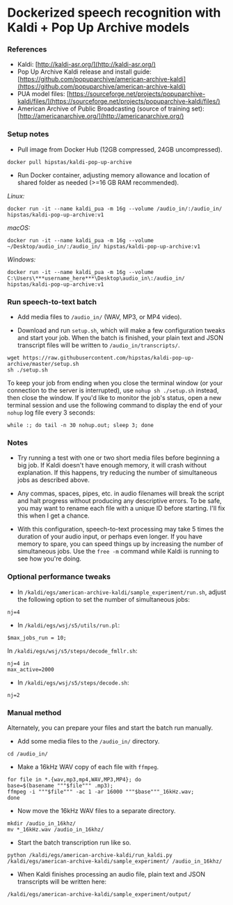 # Dockerized speech recognition with Kaldi + Pop Up Archive models

### References

  - Kaldi: [http://kaldi-asr.org/](http://kaldi-asr.org/)
  - Pop Up Archive Kaldi release and install guide: [https://github.com/popuparchive/american-archive-kaldi](https://github.com/popuparchive/american-archive-kaldi)
  - PUA model files: [https://sourceforge.net/projects/popuparchive-kaldi/files/](https://sourceforge.net/projects/popuparchive-kaldi/files/)
  - American Archive of Public Broadcasting (source of training set): [http://americanarchive.org/](http://americanarchive.org/)

### Setup notes

- Pull image from Docker Hub (12GB compressed, 24GB uncompressed).

```
docker pull hipstas/kaldi-pop-up-archive
```

- Run Docker container, adjusting memory allowance and location of shared folder as needed (>=16 GB RAM recommended).

*Linux:*

```
docker run -it --name kaldi_pua -m 16g --volume /audio_in/:/audio_in/ hipstas/kaldi-pop-up-archive:v1
```

*macOS:*

```
docker run -it --name kaldi_pua -m 16g --volume ~/Desktop/audio_in/:/audio_in/ hipstas/kaldi-pop-up-archive:v1
```

*Windows:*

```
docker run -it --name kaldi_pua -m 16g --volume C:\Users\***username_here***\Desktop\audio_in\:/audio_in/ hipstas/kaldi-pop-up-archive:v1
```



### Run speech-to-text batch

- Add media files to `/audio_in/` (WAV, MP3, or MP4 video).

- Download and run `setup.sh`, which will make a few configuration tweaks and start your job. When the batch is finished, your plain text and JSON transcript files will be written to `/audio_in/transcripts/`.

```
wget https://raw.githubusercontent.com/hipstas/kaldi-pop-up-archive/master/setup.sh
sh ./setup.sh
```

To keep your job from ending when you close the terminal window (or your connection to the server is interrupted), use `nohup sh ./setup.sh` instead, then close the window. If you'd like to monitor the job's status, open a new terminal session and use the following command to display the end of your `nohup` log file every 3 seconds:

```
while :; do tail -n 30 nohup.out; sleep 3; done
```


### Notes

- Try running a test with one or two short media files before beginning a big job. If Kaldi doesn't have enough memory, it will crash without explanation. If this happens, try reducing the number of simultaneous jobs as described above.

- Any commas, spaces, pipes, etc. in audio filenames will break the script and halt progress without producing any descriptive errors. To be safe, you may want to rename each file with a unique ID before starting. I'll fix this when I get a chance.

- With this configuration, speech-to-text processing may take 5 times the duration of your audio input, or perhaps even longer. If you have memory to spare, you can speed things up by increasing the number of simultaneous jobs. Use the `free -m` command while Kaldi is running to see how you're doing.



### Optional performance tweaks

- In `/kaldi/egs/american-archive-kaldi/sample_experiment/run.sh`, adjust the following option to set the number of simultaneous jobs:

```
nj=4
```

- In `/kaldi/egs/wsj/s5/utils/run.pl`:

```
$max_jobs_run = 10;
```

In `/kaldi/egs/wsj/s5/steps/decode_fmllr.sh`:

<!--
`/kaldi/egs/wsj/s5/steps/tandem/decode_fmllr.sh`
-->

```
nj=4 in
max_active=2000
```

- In `/kaldi/egs/wsj/s5/steps/decode.sh`:

```
nj=2
```



### Manual method

Alternately, you can prepare your files and start the batch run manually.

- Add some media files to the `/audio_in/` directory.

```
cd /audio_in/
```

- Make a 16kHz WAV copy of each file with `ffmpeg`.

```
for file in *.{wav,mp3,mp4,WAV,MP3,MP4}; do
base=$(basename """$file""" .mp3);
ffmpeg -i """$file""" -ac 1 -ar 16000 """$base"""_16kHz.wav;
done
```

- Now move the 16kHz WAV files to a separate directory.

```
mkdir /audio_in_16khz/
mv *_16kHz.wav /audio_in_16khz/
```

- Start the batch transcription run like so.

```
python /kaldi/egs/american-archive-kaldi/run_kaldi.py /kaldi/egs/american-archive-kaldi/sample_experiment/ /audio_in_16khz/
```

- When Kaldi finishes processing an audio file, plain text and JSON transcripts will be written here:

```
/kaldi/egs/american-archive-kaldi/sample_experiment/output/
```
